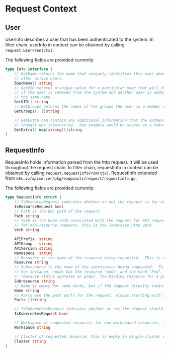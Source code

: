 # Request Context

## User

UserInfo describes a user that has been authenticated to the system. In filter chain, userInfo in context can be obtained by calling `request.UserFrom(ctx)`.

The following fields are provided currently:

```go
type Info interface {
	// GetName returns the name that uniquely identifies this user among all
	// other active users.
	ßGetName() string
	// GetUID returns a unique value for a particular user that will change
	// if the user is removed from the system and another user is added with
	// the same name.
	GetUID() string
	// GetGroups returns the names of the groups the user is a member of
	GetGroups() []string

	// GetExtra can contain any additional information that the authenticator
	// thought was interesting.  One example would be scopes on a token.
	GetExtra() map[string][]string
}
```

## RequestInfo

RequesInfo holds information parsed from the http request. It will be used throughout the request chain. In filter chain, requestInfo in context can be obtained by calling `request.RequestInfoFrom(ctx)`. RequestInfo extended from `k8s.io/apiserver/pkg/endpoints/request/requestinfo.go`.

The following fields are provided currently:

```go
type RequestInfo struct {
	// IsResourceRequest indicates whether or not the request is for an API resource or subresource
	IsResourceRequest bool
	// Path is the URL path of the request
	Path string
	// Verb is the kube verb associated with the request for API requests, not the http verb.  This includes things like list and watch.
	// for non-resource requests, this is the lowercase http verb
	Verb string

	APIPrefix  string
	APIGroup   string
	APIVersion string
	Namespace  string
	// Resource is the name of the resource being requested.  This is not the kind.  For example: pods
	Resource string
	// Subresource is the name of the subresource being requested.  This is a different resource, scoped to the parent resource, but it may have a different kind.
	// For instance, /pods has the resource "pods" and the kind "Pod", while /pods/foo/status has the resource "pods", the sub resource "status", and the kind "Pod"
	// (because status operates on pods). The binding resource for a pod though may be /pods/foo/binding, which has resource "pods", subresource "binding", and kind "Binding".
	Subresource string
	// Name is empty for some verbs, but if the request directly indicates a name (not in body content) then this field is filled in.
	Name string
	// Parts are the path parts for the request, always starting with /{resource}/{name}
	Parts []string

	// IsKubernetesRequest indicates whether or not the request should be handled by kubernetes or kubesphere
	IsKubernetesRequest bool

	// Workspace of requested resource, for non-workspaced resources, this may be empty
	Workspace string

	// Cluster of requested resource, this is empty in single-cluster environment
	Cluster string
}
```
